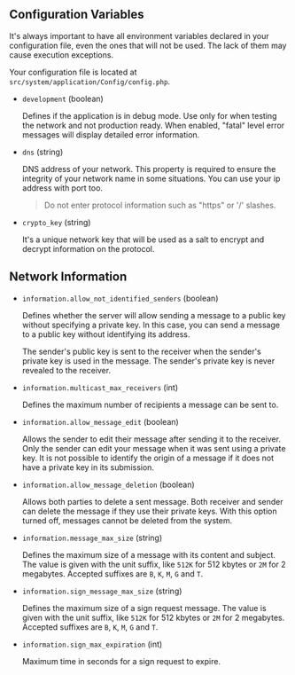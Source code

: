 ## Configuration Variables

It's always important to have all environment variables declared in your configuration file, even the ones that will not be used. The lack of them may cause execution exceptions.

Your configuration file is located at `src/system/application/Config/config.php`.

- `development` (boolean)

   Defines if the application is in debug mode. Use only for when testing the network and not production ready. When enabled, "fatal" level error messages will display detailed error information.

- `dns` (string)

   DNS address of your network. This property is required to ensure the integrity of your network name in some situations. You can use your ip address with port too.
   
   > Do not enter protocol information such as "https" or '/' slashes.

- `crypto_key` (string)

   It's a unique network key that will be used as a salt to encrypt and decrypt information on the protocol.


## Network Information

- `information.allow_not_identified_senders` (boolean)

   Defines whether the server will allow sending a message to a public key without specifying a private key. In this case, you can send a message to a public key without identifying its address.

   The sender's public key is sent to the receiver when the sender's private key is used in the message. The sender's private key is never revealed to the receiver.

- `information.multicast_max_receivers` (int)

   Defines the maximum number of recipients a message can be sent to.

- `information.allow_message_edit` (boolean)

   Allows the sender to edit their message after sending it to the receiver. Only the sender can edit your message when it was sent using a private key. It is not possible to identify the origin of a message if it does not have a private key in its submission.

- `information.allow_message_deletion` (boolean)

   Allows both parties to delete a sent message. Both receiver and sender can delete the message if they use their private keys. With this option turned off, messages cannot be deleted from the system.

- `information.message_max_size` (string)

   Defines the maximum size of a message with its content and subject. The value is given with the unit suffix, like `512K` for 512 kbytes or `2M` for 2 megabytes. Accepted suffixes are `B`, `K`, `M`, `G` and `T`.

- `information.sign_message_max_size` (string)

   Defines the maximum size of a sign request message. The value is given with the unit suffix, like `512K` for 512 kbytes or `2M` for 2 megabytes. Accepted suffixes are `B`, `K`, `M`, `G` and `T`.

- `information.sign_max_expiration` (int)

   Maximum time in seconds for a sign request to expire.